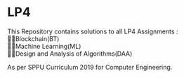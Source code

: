 # LP4
This Repository contains solutions to all LP4 Assignments :                                                 
🎯📒Blockchain(BT)                                
🎯📗Machine Learning(ML)                                      
🎯📘Design and Analysis of Algorithms(DAA)             
                          
As per SPPU Curriculum 2019 for Computer Engineering.        
